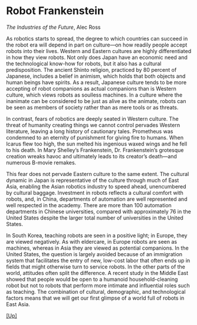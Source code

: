 # Robot Frankenstein

*The Industries of the Future*, Alec Ross

As robotics starts to spread, the degree to which countries can
succeed in the robot era will depend in part on culture—on how readily
people accept robots into their lives. Western and Eastern cultures
are highly differentiated in how they view robots. Not only does Japan
have an economic need and the technological know-how for robots, but
it also has a cultural predisposition. The ancient Shinto religion,
practiced by 80 percent of Japanese, includes a belief in animism,
which holds that both objects and human beings have spirits. As a
result, Japanese culture tends to be more accepting of robot
companions as actual companions than is Western culture, which views
robots as soulless machines. In a culture where the inanimate can be
considered to be just as alive as the animate, robots can be seen as
members of society rather than as mere tools or as threats.

<a name='west'>

In contrast, fears of robotics are deeply seated in Western
culture. The threat of humanity creating things we cannot control
pervades Western literature, leaving a long history of cautionary
tales. Prometheus was condemned to an eternity of punishment for
giving fire to humans. When Icarus flew too high, the sun melted his
ingenious waxed wings and he fell to his death. In Mary Shelley’s
Frankenstein, Dr. Frankenstein’s grotesque creation wreaks havoc and
ultimately leads to its creator’s death—and numerous B-movie remakes.

This fear does not pervade Eastern culture to the same extent. The
cultural dynamic in Japan is representative of the culture through
much of East Asia, enabling the Asian robotics industry to speed
ahead, unencumbered by cultural baggage. Investment in robots reflects
a cultural comfort with robots, and, in China, departments of
automation are well represented and well respected in the
academy. There are more than 100 automation departments in Chinese
universities, compared with approximately 76 in the United States
despite the larger total number of universities in the United States.

In South Korea, teaching robots are seen in a positive light; in
Europe, they are viewed negatively. As with eldercare, in Europe
robots are seen as machines, whereas in Asia they are viewed as
potential companions. In the United States, the question is largely
avoided because of an immigration system that facilitates the entry of
new, low-cost labor that often ends up in fields that might otherwise
turn to service robots. In the other parts of the world, attitudes
often split the difference. A recent study in the Middle East showed
that people would be open to a humanoid household-cleaning robot but
not to robots that perform more intimate and influential roles such as
teaching. The combination of cultural, demographic, and technological
factors means that we will get our first glimpse of a world full of
robots in East Asia.

[[Up]](ai.html)
